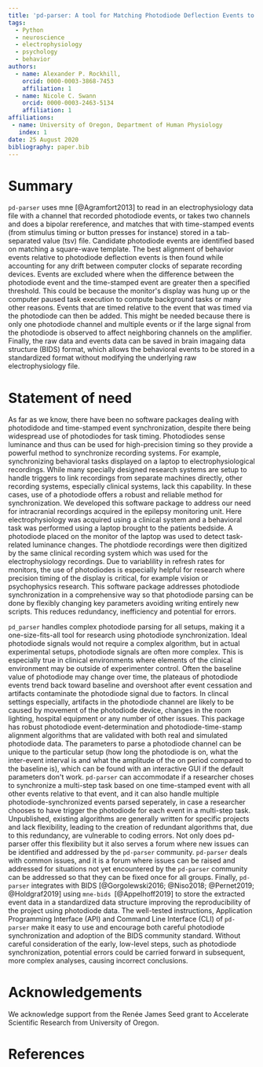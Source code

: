 ```yaml
---
title: 'pd-parser: A tool for Matching Photodiode Deflection Events to Time-Stamped Events'
tags:
  - Python
  - neuroscience
  - electrophysiology
  - psychology
  - behavior
authors:
  - name: Alexander P. Rockhill, 
    orcid: 0000-0003-3868-7453
    affiliation: 1
  - name: Nicole C. Swann
    orcid: 0000-0003-2463-5134
    affiliation: 1
affiliations:
 - name: University of Oregon, Department of Human Physiology
   index: 1
date: 25 August 2020
bibliography: paper.bib
---
```


# Summary

``pd-parser`` uses mne [@Agramfort2013] to read in an electrophysiology data file with a channel that recorded photodiode events, or takes two channels and does a bipolar rereference, and matches that with time-stamped events (from stimulus timing or button presses for instance) stored in a tab-separated value (tsv) file. Candidate photodiode events are identified based on matching a square-wave template. The best alignment of behavior events relative to photodiode deflection events is then found while accounting for any drift between computer clocks of separate recording devices. Events are excluded where when the difference between the photodiode event and the time-stamped event are greater then a specified threshold. This could be because the monitor's display was hung up or the computer paused task execution to compute background tasks or many other reasons. Events that are timed relative to the event that was timed via the photodiode can then be added. This might be needed because there is only one photodiode channel and multiple events or if the large signal from the photodiode is observed to affect neighboring channels on the amplifier. Finally, the raw data and events data can be saved in brain imagaing data structure (BIDS) format, which allows the behavioral events to be stored in a standardized format without modifying the underlying raw electrophysiology file.

# Statement of need 

As far as we know, there have been no software packages dealing with photodidode and time-stamped event synchronization, despite there being widespread use of photodiodes for task timing. Photodiodes sense luminance and thus can be used for high-precision timing so they provide a powerful method to synchronize recording systems. For example, synchronizing behavioral tasks displayed on a laptop to electrophysiological recordings. While many specially designed research systems are setup to handle triggers to link recordings from separate machines directly, other recording systems, especially clinical systems, lack this capability. In these cases, use of a photodiode offers a robust and reliable method for synchronization. We developed this software package to address our need for intracranial recordings acquired in the epilepsy monitoring unit. Here electrophysiology was acquired using a clinical system and a behavioral task was performed using a laptop brought to the patients bedside. A photodiode placed on the monitor of the laptop was used to detect task-related luminance changes. The photdiode recordings were then digitized by the same clinical recording system which was  used for the electrophysiology recordings.  Due to variablility in refresh rates for monitors, the use of photodiodes is especially helpful for research where precision timing of the display is critical, for example vision or psychophysics research. This software package addresses photodiode synchronization in a comprehensive way so that photodiode parsing can be done by flexibly changing key parameters avoiding writing entirely new scripts. This reduces redundancy, inefficiency and potential for errors.

``pd_parser`` handles complex photodiode parsing for all setups, making it a one-size-fits-all tool for research using photodiode synchronization. Ideal photodiode signals would not require a complex algorithm, but in actual experimental setups, photodiode signals are often more complex. This is especially true in clinical environments where elements of the clinical environment may be outside of experimenter control. Often the baseline value of photodiode may change over time, the plateaus of photodiode events trend back toward baseline and overshoot after event cessation and artifacts contaminate the photodiode signal due to factors. In clincal settings especially, artifacts in the photodiode channel are likely to be caused by movement of the photodiode device, changes in the room lighting, hospital equipment or any number of other issues. This package has robust photodiode event-determination and photodiode-time-stamp alignment algorithms that are validated with both real and simulated photodiode data. The parameters to parse a photodiode channel can be unique to the particular setup (how long the photodiode is on, what the inter-event interval is and what the amplitude of the on period compared to the baseline is), which can be found with an interactive GUI if the default parameters don't work. ``pd-parser`` can accommodate if a researcher choses to synchronize a multi-step task based on one time-stamped event with all other events relative to that event, and it can also handle multiple photodiode-synchronized events parsed seperately, in case a researcher chooses to have trigger the photodiode for each event in a multi-step task. Unpublished, existing algorithms are generally written for specific projects and lack flexibility, leading to the creation of redundant algorithms that, due to this redundancy, are vulnerable to coding errors. Not only does pd-parser offer this flexibility but it also serves a forum where new issues can be identified and addressed by the ``pd-parser`` community. `pd-parser` deals with common issues, and it is a forum where issues can be raised and addressed for situations not yet encountered by the ``pd-parser`` community can be addressed so that they can be fixed once for all groups. Finally, ``pd-parser`` integrates with BIDS [@Gorgolewski2016; @Niso2018; @Pernet2019; @Holdgraf2019] using ``mne-bids ``[@Appelhoff2019] to store the extracted event data in a standardized data structure improving the reproducibility of the project using photodiode data. The well-tested instructions, Application Programming Interface (API) and Command Line Interface (CLI) of `pd-parser` make it easy to use and encourage both careful photodiode synchronization and adoption of the BIDS community standard. Without careful consideration of the early, low-level steps, such as photodiode synchronization, potential errors could be carried forward in subsequent, more complex analyses, causing incorrect conclusions.

# Acknowledgements

We acknowledge support from the Renée James Seed grant to Accelerate Scientific Research from University of Oregon.

# References